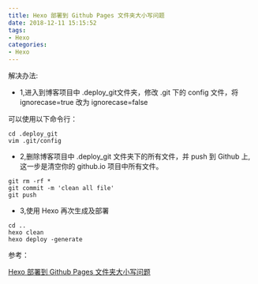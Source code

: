 ```yaml
---
title: Hexo 部署到 Github Pages 文件夹大小写问题
date: 2018-12-11 15:15:52
tags:
- Hexo
categories: 
- Hexo
---
```


解决办法:

* 1,进入到博客项目中 .deploy_git文件夹，修改 .git 下的 config 文件，将 ignorecase=true 改为 ignorecase=false

可以使用以下命令行：

```code
cd .deploy_git
vim .git/config
```

* 2,删除博客项目中 .deploy_git 文件夹下的所有文件，并 push 到 Github 上, 这一步是清空你的 github.io 项目中所有文件。

```code
git rm -rf *
git commit -m 'clean all file'
git push
```

* 3,使用 Hexo 再次生成及部署

```code
cd ..
hexo clean
hexo deploy -generate
```


参考：

[Hexo 部署到 Github Pages 文件夹大小写问题](http://1mhz.me/2015/hexo-deploy-case-sensitive/)